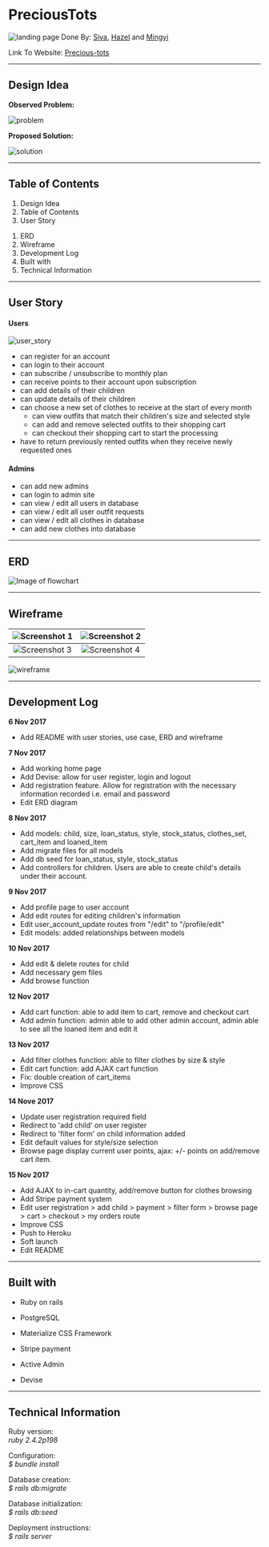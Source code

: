 # PreciousTots
![landing page](./app/assets/readme_img/landing_page.png)
Done By: [Siya](https://github.com/Siya-ng), [Hazel](https://github.com/heyzernut) and [Mingyi](https://github.com/mingyikoh) <br>


Link To Website: [Precious-tots](https://precious-tots.herokuapp.com)

---

## Design Idea
**Observed Problem:** <br>

![problem](./app/assets/readme_img/problem.png)

**Proposed Solution:** <br>

![solution](./app/assets/readme_img/solution.png)


---

## Table of Contents
1. Design Idea
1. Table of Contents
1. User Story
<!-- 1. Use Case -->
1. ERD
1. Wireframe
1. Development Log
1. Built with
1. Technical Information

---

## User Story
#### Users
![user_story](./app/assets/readme_img/user_story.png)
- can register for an account
- can login to their account
- can subscribe / unsubscribe to monthly plan
- can receive points to their account upon subscription
- can add details of their children
- can update details of their children
- can choose a new set of clothes to receive at the start of every month
  - can view outfits that match their children's size and selected style
  - can add and remove selected outfits to their shopping cart
  - can checkout their shopping cart to start the processing
- have to return previously rented outfits when they receive newly requested ones


#### Admins
- can add new admins
- can login to admin site
- can view / edit all users in database
- can view / edit all user outfit requests
- can view / edit all clothes in database
- can add new clothes into database

<!-- #### Use Case
![Image of flowchart](app/assets/readme_img/use_case.png) -->

---

## ERD
![Image of flowchart](app/assets/readme_img/ERD_nov8.png)

---

## Wireframe
![Screenshot 1](/app/assets/readme_img/homepage.png)  |  ![Screenshot 2](/app/assets/readme_img/admin_register.png)
:------------------------------------------------:|:-------------------------------------------------:
![Screenshot 3](/app/assets/readme_img/profile.png)  |  ![Screenshot 4](/app/assets/readme_img/search.png)

![wireframe](./app/assets/readme_img/wireframe.png)

---

## Development Log

**6 Nov 2017**
* Add README with user stories, use case, ERD and wireframe

**7 Nov 2017**
* Add working home page
* Add Devise: allow for user register, login and logout
* Add registration feature. Allow for registration with the necessary information recorded i.e. email and password
* Edit ERD diagram

**8 Nov 2017**
* Add models: child, size, loan_status, style, stock_status, clothes_set, cart_item and loaned_item
* Add migrate files for all models
* Add db seed for loan_status, style, stock_status
* Add controllers for children. Users are able to create child's details under their account.

**9 Nov 2017**
* Add profile page to user account
* Add edit routes for editing children's information
* Edit user_account_update routes from "/edit" to "/profile/edit"
* Edit models: added relationships between models

**10 Nov 2017**
* Add edit & delete routes for child
* Add necessary gem files
* Add browse function

**12 Nov 2017**
* Add cart function: able to add item to cart, remove and checkout cart
* Add admin function: admin able to add other admin account, admin able to see all the loaned item and edit it

**13 Nov 2017**
* Add filter clothes function: able to filter clothes by size & style
* Edit cart function: add AJAX cart function
* Fix: double creation of cart_items
* Improve CSS

**14 Nove 2017**
* Update user registration required field
* Redirect to 'add child' on user register
* Redirect to 'filter form' on child information added
* Edit default values for style/size selection
* Browse page display current user points, ajax: +/- points on add/remove cart item.

**15 Nov 2017**
* Add AJAX to in-cart quantity, add/remove button for clothes browsing
* Add Stripe payment system
* Edit user registration > add child > payment > filter form > browse page > cart > checkout > my orders route
* Improve CSS
* Push to Heroku
* Soft launch
* Edit README

---

## Built with
* Ruby on rails

* PostgreSQL

* Materialize CSS Framework

* Stripe payment

* Active Admin

* Devise

---

## Technical Information

Ruby version: <br>
*ruby 2.4.2p198*

Configuration: <br>
*$ bundle install*

Database creation: <br>
*$ rails db:migrate*

Database initialization: <br>
*$ rails db:seed*

Deployment instructions: <br>
*$ rails server*

